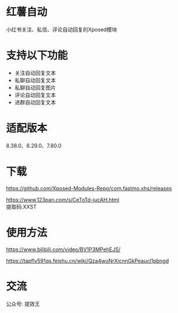 # 红薯自动

小红书关注、私信、评论自动回复的Xposed模块

# 支持以下功能

- 关注自动回复文本
- 私聊自动回复文本
- 私聊自动回复图片
- 评论自动回复文本
- 进群自动回复文本

# 适配版本

8.38.0、8.29.0、7.80.0

# 下载

https://github.com/Xposed-Modules-Repo/com.fastmo.xhs/releases

https://www.123pan.com/s/CeToTd-jucAH.html  
提取码:XXST 

# 使用方法

https://www.bilibili.com/video/BV1P3MPehEJS/

https://tapflv591qs.feishu.cn/wiki/Qza4wuNrXicnnGkPeaucI1pbngd

# 交流

公众号: 提效王